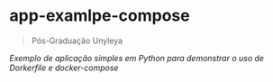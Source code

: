 # app-examlpe-compose
>Pós-Graduação Unyleya

*Exemplo de aplicação simples em Python para
demonstrar o uso de Dorkerfile e docker-compose*
